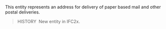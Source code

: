 This entity represents an address for delivery of paper based mail and other postal deliveries.

> HISTORY&nbsp; New entity in IFC2x.